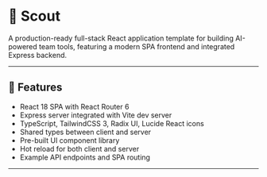 # 📌 Scout

A production-ready full-stack React application template for building AI-powered team tools, featuring a modern SPA frontend and integrated Express backend.

---

## 🚀 Features
- React 18 SPA with React Router 6
- Express server integrated with Vite dev server
- TypeScript, TailwindCSS 3, Radix UI, Lucide React icons
- Shared types between client and server
- Pre-built UI component library
- Hot reload for both client and server
- Example API endpoints and SPA routing

---

